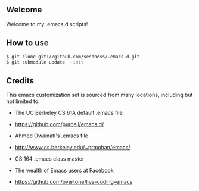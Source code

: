 ## Welcome

Welcome to my .emacs.d scripts!

## How to use

```sh
$ git clone git://github.com/seshness/.emacs.d.git
$ git submodule update --init
```

## Credits

This emacs customization set is sourced from many locations,
including but not limited to:

   * The UC Berkeley CS 61A default .emacs file

   * https://github.com/purcell/emacs.d/

   * Ahmed Owainati's .emacs file

   * http://www.cs.berkeley.edu/~prmohan/emacs/

   * CS 164 .emacs class master

   * The wealth of Emacs users at Facebook

   * https://github.com/overtone/live-coding-emacs
